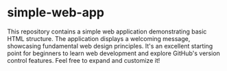 # simple-web-app
This repository contains a simple web application demonstrating basic HTML structure. The application displays a welcoming message, showcasing fundamental web design principles. It's an excellent starting point for beginners to learn web development and explore GitHub's version control features. Feel free to expand and customize it!
